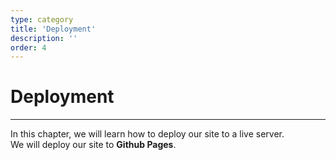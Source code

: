 ```yaml
---
type: category
title: 'Deployment'
description: ''
order: 4
---
```


# Deployment

---

In this chapter, we will learn how to deploy our site to a live server.  
We will deploy our site to **Github Pages**.
